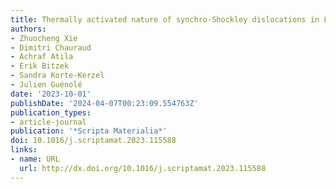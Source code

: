```yaml
---
title: Thermally activated nature of synchro-Shockley dislocations in Laves phases
authors:
- Zhuocheng Xie
- Dimitri Chauraud
- Achraf Atila
- Erik Bitzek
- Sandra Korte-Kerzel
- Julien Guénolé
date: '2023-10-01'
publishDate: '2024-04-07T00:23:09.554763Z'
publication_types:
- article-journal
publication: '*Scripta Materialia*'
doi: 10.1016/j.scriptamat.2023.115588
links:
- name: URL
  url: http://dx.doi.org/10.1016/j.scriptamat.2023.115588
---
```

